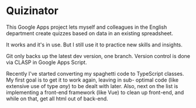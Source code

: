 # Quizinator

This Google Apps project lets myself and colleagues in the English department create quizzes based on data in an existing spreadsheet.

It works and it's in use. But I still use it to practice new skills and insights.

Git only backs up the latest dev version, one branch. Version control is done via CLASP in Google Apps Script.

Recently I've started converting my spaghetti code to TypeScript classes. My first goal is to get it to work again, leaving in sub-
optimal code (like extensive use of type _any_) to be dealt with later. Also, next on the list is implementing a front-end framework (like Vue) to clean up front-end, and while on that, get all html out of back-end.
